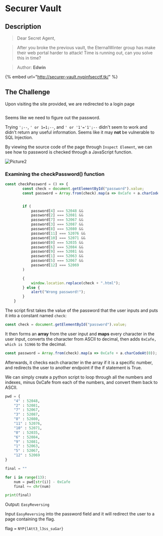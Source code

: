 # Securer Vault

## Description

> Dear Secret Agent,

> After you broke the previous vault, the EternalWinter group has make their web portal harder to attack! Time is running out, can you solve this in time?

> Author: **Edwin**

{% embed url="http://securer-vault.nypinfsecctf.tk/" %}

## The Challenge

Upon visiting the site provided, we are redirected to a login page&#x20;

<figure><img src="https://user-images.githubusercontent.com/83258849/147594105-ea9ee79a-c8c5-41ff-b702-07b97ab777fb.png" alt=""><figcaption></figcaption></figure>

Seems like we need to figure out the password.

Trying `';--`, `' or 1=1;--`, and `' or '1'='1';--` didn't seem to work and didn't return any useful information. Seems like it may **not** be vulnerable to SQL Injection.

By viewing the source code of the page through `Inspect Element`, we can see how to password is checked through a JavaScript function.

![Picture2](https://user-images.githubusercontent.com/83258849/147594529-2c15926f-92fc-4e82-b392-9470de47f97a.png)

### Examining the checkPassword() function

```javascript
const checkPassword = () => {
		const check = document.getElementById("password").value;
		const password = Array.from(check).map(a => 0xCafe + a.charCodeAt(0));


		if (
			password[4] === 52048 &&
			password[2] === 52081 &&
			password[7] === 52067 &&
			password[3] === 52087 &&
			password[8] === 52080 &&
			password[11] === 52076 &&
			password[10] === 52071 &&
			password[0] === 52035 &&
			password[6] === 52084 &&
			password[9] === 52081 &&
			password[1] === 52063 &&
			password[5] === 52067 &&
			password[12] === 52069
		)

		{
			window.location.replace(check + ".html");
		} else {
			alert("Wrong password!");
		}
	}
```

The script first takes the value of the password that the user inputs and puts it into a constant named `check`:

```javascript
const check = document.getElementById("password").value;
```

It then forms an **array** from the user input and **maps** every character in the user input, converts the character from ASCII to decimal, then adds `0xCafe, which is 51966` to the decimal.

```javascript
const password = Array.from(check).map(a => 0xCafe + a.charCodeAt(0));
```

Afterwards, it checks each character in the array if it is a specific number, and redirects the user to another endpoint if the if statement is True.

We can simply create a python script to loop through all the numbers and indexes, minus 0xCafe from each of the numbers, and convert them back to ASCII.

```python
pwd = {
	"4" : 52048,
	"2" : 52081,
	"7" : 52067,
	"3" : 52087,
	"8" : 52080,
	"11" : 52076,
	"10" : 52071,
	"0" : 52035,
	"6" : 52084,
	"9" : 52081,
	"1" : 52063,
	"5" : 52067,
	"12" : 52069
}

final = ""

for i in range(13):
	num = pwd[str(i)] - 0xCafe
	final += chr(num)

print(final)
```

Output: `EasyReversing`

Input `EasyReversing` into the password field and it will redirect the user to a page containing the flag.

flag = `NYP{lAtt3_l3ss_suGar}`
